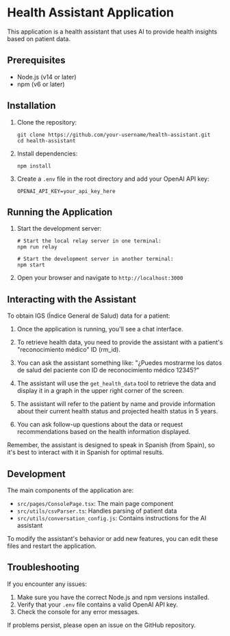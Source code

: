 # Health Assistant Application

This application is a health assistant that uses AI to provide health insights based on patient data.

## Prerequisites

- Node.js (v14 or later)
- npm (v6 or later)

## Installation

1. Clone the repository:
   ```
   git clone https://github.com/your-username/health-assistant.git
   cd health-assistant
   ```

2. Install dependencies:
   ```
   npm install
   ```

3. Create a `.env` file in the root directory and add your OpenAI API key:
   ```
   OPENAI_API_KEY=your_api_key_here
   ```

## Running the Application

1. Start the development server:
   ```
   # Start the local relay server in one terminal:
   npm run relay

   # Start the development server in another terminal:
   npm start
   ```

2. Open your browser and navigate to `http://localhost:3000`

## Interacting with the Assistant

To obtain IGS (Índice General de Salud) data for a patient:

1. Once the application is running, you'll see a chat interface.

2. To retrieve health data, you need to provide the assistant with a patient's "reconocimiento médico" ID (rm_id).

3. You can ask the assistant something like:
   "¿Puedes mostrarme los datos de salud del paciente con ID de reconocimiento médico 12345?"

4. The assistant will use the `get_health_data` tool to retrieve the data and display it in a graph in the upper right corner of the screen.

5. The assistant will refer to the patient by name and provide information about their current health status and projected health status in 5 years.

6. You can ask follow-up questions about the data or request recommendations based on the health information displayed.

Remember, the assistant is designed to speak in Spanish (from Spain), so it's best to interact with it in Spanish for optimal results.

## Development

The main components of the application are:

- `src/pages/ConsolePage.tsx`: The main page component
- `src/utils/csvParser.ts`: Handles parsing of patient data
- `src/utils/conversation_config.js`: Contains instructions for the AI assistant

To modify the assistant's behavior or add new features, you can edit these files and restart the application.

## Troubleshooting

If you encounter any issues:

1. Make sure you have the correct Node.js and npm versions installed.
2. Verify that your `.env` file contains a valid OpenAI API key.
3. Check the console for any error messages.

If problems persist, please open an issue on the GitHub repository.
